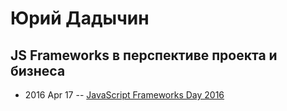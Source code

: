 # Юрий Дадычин

## JS Frameworks в перспективе проекта и бизнеса
- 2016 Apr 17 -- [JavaScript Frameworks Day 2016](https://frameworksdays.com/event/js-frameworks-day-2016/review/js-frameworks-projects-business)    
